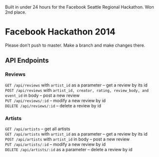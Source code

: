 Built in under 24 hours for the Facebook Seattle Regional Hackathon. Won 2nd place.

# Facebook Hackathon 2014

Please don't push to master. Make a branch and make changes there.

## API Endpoints

### Reviews
`GET /api/reviews` with `artist_id` as a parameter – get a review by its id  
`POST /api/reviews` with `artist_id, creator, rating, review_body, and event_id` in body – post a new review  
`PUT /api/reviews/:id` – modify a new review by id  
`DELETE /api/reviews/:id` – delete a review by id  

### Artists
`GET /api/artists` – get all artists  
`GET /api/artists` with `artist_id` as a parameter – get a review by its id  
`POST /api/artists` with `artist_id` in body  – post a new review  
`PUT /api/artists/:id` – modify a new review by id  
`DELETE /api/artists/:id` as a parameter – delete a review by id  